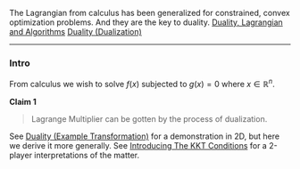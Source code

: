 The Lagrangian from calculus has been generalized for constrained, convex optimization problems. And they are the key to duality. 
[Duality, Lagrangian and Algorithms](Duality,%20Lagrangian%20and%20Algorithms.md)
[Duality (Dualization)](Duality%20(Dualization).md)

---
### **Intro**

From calculus we wish to solve $f(x)$ subjected to $g(x) = 0$ where $x\in \mathbb{R}^{n}$. 

**Claim 1**

> Lagrange Multiplier can be gotten by the process of dualization. 

See [Duality (Example Transformation)](Duality%20(Example%20Transformation).md) for a demonstration in 2D, but here we derive it more generally. 
See [Introducing The KKT Conditions](../../AMATH%20516%20Numerical%20Optimizations/Background/Introducing%20The%20KKT%20Conditions.md) for a 2-player interpretations of the matter. 

